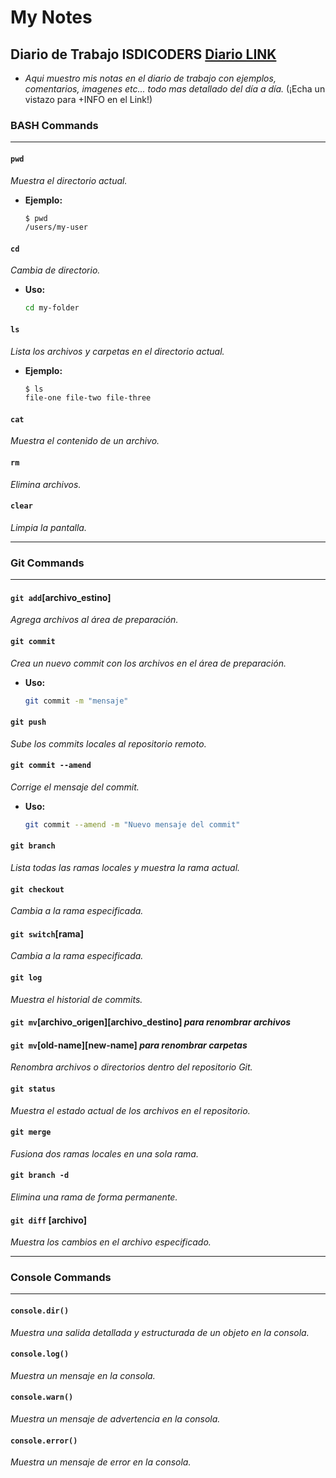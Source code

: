 # My Notes

## Diario de Trabajo ISDICODERS [Diario LINK](https://www.notion.so/Diario-BOOTCAMP-ISDICODERS-c92377c6fcc64696bd6ff37508770e14)

- *Aqui muestro mis notas en el diario de trabajo con ejemplos, comentarios, imagenes etc... todo mas detallado del día a día.*
(¡Echa un vistazo para +INFO en el Link!)

### BASH Commands

---

#### `pwd`

 *Muestra el directorio actual.*

- **Ejemplo:**

  ```sh
  $ pwd
  /users/my-user
  ```

#### `cd`

 *Cambia de directorio.*

- **Uso:**

  ```sh
  cd my-folder
  ```

#### `ls`

 *Lista los archivos y carpetas en el directorio actual.*

- **Ejemplo:**

  ```sh
  $ ls
  file-one file-two file-three
  ```

#### `cat`

 *Muestra el contenido de un archivo.*
  
#### `rm`

 *Elimina archivos.*
  
#### `clear`

 *Limpia la pantalla.*

---

### Git Commands

---

#### `git add`[archivo_estino]

 *Agrega archivos al área de preparación.*
  
#### `git commit`

 *Crea un nuevo commit con los archivos en el área de preparación.*

- **Uso:**

  ```sh
  git commit -m "mensaje"
  ```

#### `git push`

 *Sube los commits locales al repositorio remoto.*
  
#### `git commit --amend`

 *Corrige el mensaje del commit.*

- **Uso:**

  ```sh
  git commit --amend -m "Nuevo mensaje del commit"
  ```

#### `git branch`

 *Lista todas las ramas locales y muestra la rama actual.*

#### `git checkout`

 *Cambia a la rama especificada.*
  
#### `git switch`[rama]

 *Cambia a la rama especificada.*
  
#### `git log`

 *Muestra el historial de commits.*

#### `git mv`[archivo_origen][archivo_destino] *para renombrar archivos*

#### `git mv`[old-name][new-name] *para renombrar carpetas*

 *Renombra archivos o directorios dentro del repositorio Git.*

#### `git status`

*Muestra el estado actual de los archivos en el repositorio.*

#### `git merge`

 *Fusiona dos ramas locales en una sola rama.*

#### `git branch -d`

 *Elimina una rama de forma permanente.*

#### `git diff` [archivo]

*Muestra los cambios en el archivo especificado.*

---

### Console Commands

---

#### `console.dir()`

 *Muestra una salida detallada y estructurada de un objeto en la consola.*

#### `console.log()`

 *Muestra un mensaje en la consola.*

#### `console.warn()`

 *Muestra un mensaje de advertencia en la consola.*

#### `console.error()`

 *Muestra un mensaje de error en la consola.*
